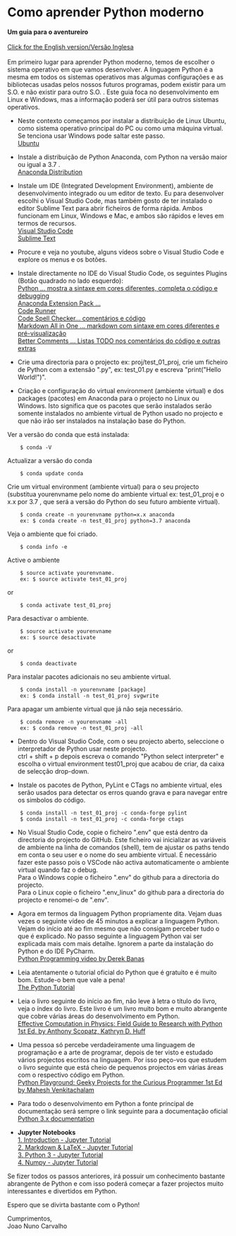 # Como aprender Python moderno
**Um guia para o aventureiro**<br>
<br>
[Click for the English version/Versão Inglesa](./README.md)  <br>
<br>
Em primeiro lugar para aprender Python moderno, temos de escolher o sistema operativo em que vamos desenvolver. A linguagem Python é a mesma em todos os sistemas operativos mas algumas configurações e as bibliotecas usadas pelos nossos futuros programas, podem existir para um S.O. e não existir para outro S.O. . Este guia foca no desenvolvimento em Linux e Windows, mas a informação poderá ser útil para outros sistemas operativos. <br>

* Neste contexto começamos por instalar a distribuição de Linux Ubuntu, como sistema operativo principal do PC ou como uma máquina virtual. Se tenciona usar Windows pode saltar este passo. <br>
[Ubuntu](https://www.ubuntu.com/download/desktop) <br>

* Instale a distribuição de Python Anaconda, com Python na versão maior ou igual a 3.7 . <br>
[Anaconda Distribution](https://www.anaconda.com/distribution/)

* Instale um IDE (Integrated Development Environment), ambiente de desenvolvimento integrado ou um editor de texto. Eu para desenvolver escolhi o Visual Studio Code, mas também gosto de ter instalado o editor Sublime Text para abrir ficheiros de forma rápida. Ambos funcionam em Linux, Windows e Mac, e ambos são rápidos e leves em termos de recursos. <br>
[Visual Studio Code](https://code.visualstudio.com/) <br>
[Sublime Text](https://www.sublimetext.com/) <br>

* Procure e veja no youtube, alguns vídeos sobre o Visual Studio Code e explore os menus e os botões. 

* Instale directamente no IDE do Visual Studio Code, os seguintes Plugins (Botão quadrado no lado esquerdo):<br>
[Python ... mostra a sintaxe em cores diferentes, completa o código e debugging](https://marketplace.visualstudio.com/items?itemName=ms-python.python) <br>
[Anaconda Extension Pack ... ](https://marketplace.visualstudio.com/items?itemName=ms-python.anaconda-extension-pack) <br>
[Code Runner](https://marketplace.visualstudio.com/items?itemName=formulahendry.code-runner) <br>
[Code Spell Checker... comentários e código](https://marketplace.visualstudio.com/items?itemName=streetsidesoftware.code-spell-checker) <br>
[Markdown All in One ... markdown com sintaxe em cores diferentes e pré-visualização](https://marketplace.visualstudio.com/items?itemName=yzhang.markdown-all-in-one) <br>
[Better Comments ... Listas TODO nos comentários do código e outras extras](https://marketplace.visualstudio.com/items?itemName=aaron-bond.better-comments) <br>

* Crie uma directoria para o projecto ex: proj/test_01_proj, crie um ficheiro de Python com a extensão ".py", ex: test_01.py e escreva "print("Hello World!")".

* Criação e configuração do virtual environment (ambiente virtual) e dos packages (pacotes) em Anaconda para o projecto no Linux ou Windows. Isto significa que os pacotes que serão instalados serão somente instalados no ambiente virtual de Python usado no projecto e que não irão ser instalados na instalação base do Python.

Ver a versão do conda que está instalada:

```
    $ conda -V
```

Actualizar a versão do conda

```
    $ conda update conda
```

Crie um virtual environment (ambiente virtual) para o seu projecto (substitua yourenvname pelo nome do ambiente virtual ex: test_01_proj e o x.x por 3.7 , que será a versão do Python do seu futuro ambiente virtual).

```
    $ conda create -n yourenvname python=x.x anaconda 
    ex: $ conda create -n test_01_proj python=3.7 anaconda
```

Veja o ambiente que foi criado.

```
    $ conda info -e
```

Active o ambiente

```
    $ source activate yourenvname. 
    ex: $ source activate test_01_proj 
```

or

```
    $ conda activate test_01_proj
```


Para desactivar o ambiente.

```
    $ source activate yourenvname
    ex: $ source desactivate
```

or

```
    $ conda deactivate
```

Para instalar pacotes adicionais no seu ambiente virtual.

```
    $ conda install -n yourenvname [package]
    ex: $ conda install -n test_01_proj svgwrite
```

Para apagar um ambiente virtual que já não seja necessário.

```
    $ conda remove -n yourenvname -all 
    ex: $ conda remove -n test_01_proj -all 
```

* Dentro do Visual Studio Code, com o seu projecto aberto, seleccione o interpretador de Python usar neste projecto.<br>
ctrl + shift + p depois escreva o comando "Python select interpreter" e escolha o virtual environment test01_proj que acabou de criar, da caixa de selecção drop-down.   

* Instale os pacotes de Python, PyLint e CTags no ambiente virtual, eles serão usados para detectar os erros quando grava e para navegar entre os simbolos do código.

```
    $ conda install -n test_01_proj -c conda-forge pylint
    $ conda install -n test_01_proj -c conda-forge ctags
```

* No Visual Studio Code, copie o ficheiro ".env" que está dentro da directoria do projecto do GitHub. Este ficheiro vai inicializar as variáveis de ambiente na linha de comandos (shell), tem de ajustar os paths tendo em conta o seu user e o nome do seu ambiente virtual. É necessário fazer este passo pois o VSCode não activa automaticamente o ambiente virtual quando faz o debug.<br>
Para o Windows copie o ficheiro ".env" do github para a directoria do projecto. <br>
Para o Linux copie o ficheiro ".env_linux" do github para a directoria do projecto e renomei-o de ".env". 

* Agora em termos da linguagem Python propriamente dita. Vejam duas vezes o seguinte vídeo de 45 minutos a explicar a linguagem Python. Vejam do início até ao fim mesmo que não consigam perceber tudo o que é explicado. No passo seguinte a linguagem Python vai ser explicada mais com mais detalhe. Ignorem a parte da instalação do Python e do IDE PyCharm. <br>
[Python Programming video by Derek Banas](https://www.youtube.com/watch?v=N4mEzFDjqtA)  

* Leia atentamente o tutorial oficial do Python que é gratuito e é muito bom. Estude-o bem que vale a pena!  <br>
[The Python Tutorial](https://docs.python.org/3/tutorial/) 

* Leia o livro seguinte do início ao fim, não leve à letra o título do livro, veja o índex do livro. Este livro é um livro muito bom e muito abrangente que cobre várias áreas do desenvolvimento em Python. <br>
[Effective Computation in Physics: Field Guide to Research with Python 1st Ed. by Anthony Scopatz, Kathryn D. Huff](https://www.amazon.com/Effective-Computation-Physics-Research-Python-ebook/dp/B010ORQ8DG/ref=sr_1_10)

* Uma pessoa só percebe verdadeiramente uma linguagem de programação e a arte de programar, depois de ter visto e estudado vários projectos escritos na linguagem. Por isso peço-vos que estudem o livro seguinte que está cheio de pequenos projectos em várias áreas com o respectivo código em Python. <br>
[Python Playground: Geeky Projects for the Curious Programmer 1st Ed by Mahesh Venkitachalam](https://www.amazon.com/Python-Playground-Projects-Curious-Programmer-ebook/dp/B017AH8H7I/ref=pd_sim_351_6/175-5456264-3791003) 

* Para todo o desenvolvimento em Python a fonte principal de documentação será sempre o link seguinte para a documentação oficial <br>
[Python 3.x documentation](https://docs.python.org/3/)

* **Jupyter Notebooks** <br>
  [1. Introduction - Jupyter Tutorial](https://www.youtube.com/watch?v=Rc4JQWowG5I&list=PL1m-6MPBNAZfF-El7BzqaOrCrTBRgH1Nk&index=1) <br>
  [2. Markdown & LaTeX - Jupyter Tutorial](https://www.youtube.com/watch?v=-F4WS8o-G2A&list=PL1m-6MPBNAZfF-El7BzqaOrCrTBRgH1Nk&index=4) <br>
  [3. Python 3 - Jupyter Tutorial](https://www.youtube.com/watch?v=1I2Bz0qbMsc&list=PL1m-6MPBNAZfF-El7BzqaOrCrTBRgH1Nk&index=5) <br>
  [4. Numpy - Jupyter Tutorial](https://www.youtube.com/watch?v=ZABbRR0tfuc&list=PL1m-6MPBNAZfF-El7BzqaOrCrTBRgH1Nk&index=6)


Se fizer todos os passos anteriores, irá possuir um conhecimento bastante abrangente de Python e com isso poderá começar a fazer projectos muito interessantes e divertidos em Python. <br>

Espero que se divirta bastante com o Python!<br> 

Cumprimentos,<br>
Joao Nuno Carvalho




